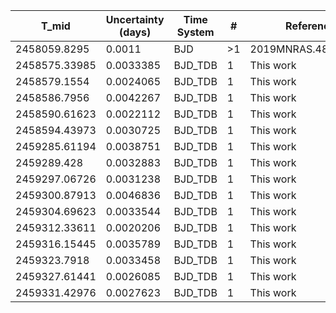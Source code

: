 |T_mid        |Uncertainty (days)|Time System|#  |Reference                             |
|-------------|------------------|-----------|---|--------------------------------------|
|2458059.8295 |0.0011            |BJD        |>1 |2019MNRAS.489.2478N                   |
|2458575.33985|0.0033385         |BJD_TDB    |1  |This work                             |
|2458579.1554 |0.0024065         |BJD_TDB    |1  |This work                             |
|2458586.7956 |0.0042267         |BJD_TDB    |1  |This work                             |
|2458590.61623|0.0022112         |BJD_TDB    |1  |This work                             |
|2458594.43973|0.0030725         |BJD_TDB    |1  |This work                             |
|2459285.61194|0.0038751         |BJD_TDB    |1  |This work                             |
|2459289.428  |0.0032883         |BJD_TDB    |1  |This work                             |
|2459297.06726|0.0031238         |BJD_TDB    |1  |This work                             |
|2459300.87913|0.0046836         |BJD_TDB    |1  |This work                             |
|2459304.69623|0.0033544         |BJD_TDB    |1  |This work                             |
|2459312.33611|0.0020206         |BJD_TDB    |1  |This work                             |
|2459316.15445|0.0035789         |BJD_TDB    |1  |This work                             |
|2459323.7918 |0.0033458         |BJD_TDB    |1  |This work                             |
|2459327.61441|0.0026085         |BJD_TDB    |1  |This work                             |
|2459331.42976|0.0027623         |BJD_TDB    |1  |This work                             |
